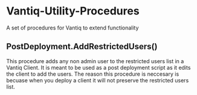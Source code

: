# Vantiq-Utility-Procedures


A set of procedures for Vantiq to extend functionality

## PostDeployment.AddRestrictedUsers()
This procedure adds any non admin user to the restricted users list in a Vantiq Client. It is meant to be used as a post deployment script as it edits the client to add the users.  The reason this procedure is neccesary is becuase when you deploy a client it will not preserve the restricted users list.





